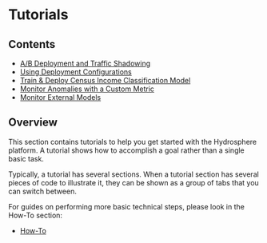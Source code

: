 # Tutorials

## Contents

* [A/B Deployment and Traffic Shadowing](https://hydrosphere.gitbook.io/home/tutorials/a-b-analysis-for-a-recommendation-model)
* [Using Deployment Configurations](https://hydrosphere.gitbook.io/home/tutorials/deployment-configuration)
* [Train & Deploy Census Income Classification Model](https://hydrosphere.gitbook.io/home/tutorials/train-and-deploy-census-income-classification-model)
* [Monitor Anomalies with a Custom Metric](https://hydrosphere.gitbook.io/home/tutorials/custom_metric)
* [Monitor External Models](https://hydrosphere.gitbook.io/home/tutorials/monitoring-external-models) 

## Overview

This section contains tutorials to help you get started with the Hydrosphere platform. A tutorial shows how to accomplish a goal rather than a single basic task.

Typically, a tutorial has several sections. When a tutorial section has several pieces of code to illustrate it, they can be shown as a group of tabs that you can switch between.

For guides on performing more basic technical steps, please look in the How-To section:

* [How-To](https://hydrosphere.gitbook.io/home/how-to)

